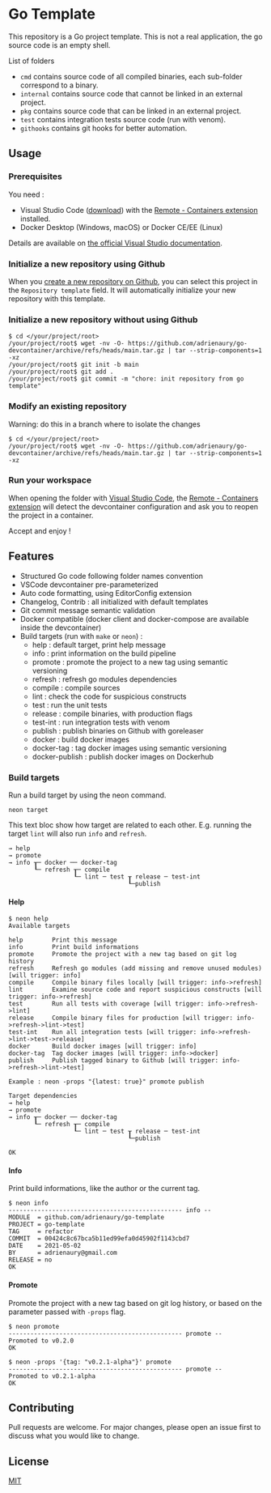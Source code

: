 # Go Template

This repository is a Go project template. This is not a real application, the go source code is an empty shell.

List of folders

- `cmd` contains source code of all compiled binaries, each sub-folder correspond to a binary.
- `internal` contains source code that cannot be linked in an external project.
- `pkg` contains source code that can be linked in an external project.
- `test` contains integration tests source code (run with venom).
- `githooks` contains git hooks for better automation.

## Usage

### Prerequisites

You need :

- Visual Studio Code ([download](https://code.visualstudio.com/)) with the [Remote - Containers extension](https://marketplace.visualstudio.com/items?itemName=ms-vscode-remote.remote-containers) installed.
- Docker Desktop (Windows, macOS) or Docker CE/EE (Linux)

Details are available on [the official Visual Studio documentation](https://code.visualstudio.com/docs/remote/containers#_getting-started).

### Initialize a new repository using Github

When you [create a new repository on Github](https://github.com/new), you can select this project in the `Repository template` field. It will automatically initialize your new repository with this template.

### Initialize a new repository without using Github

```console
$ cd </your/project/root>
/your/project/root$ wget -nv -O- https://github.com/adrienaury/go-devcontainer/archive/refs/heads/main.tar.gz | tar --strip-components=1 -xz
/your/project/root$ git init -b main
/your/project/root$ git add .
/your/project/root$ git commit -m "chore: init repository from go template"
```

### Modify an existing repository

Warning: do this in a branch where to isolate the changes

```console
$ cd </your/project/root>
/your/project/root$ wget -nv -O- https://github.com/adrienaury/go-devcontainer/archive/refs/heads/main.tar.gz | tar --strip-components=1 -xz
```

### Run your workspace

When opening the folder with [Visual Studio Code](https://code.visualstudio.com/), the [Remote - Containers extension](https://marketplace.visualstudio.com/items?itemName=ms-vscode-remote.remote-containers) will detect the devcontainer configuration and ask you to reopen the project in a container.

Accept and enjoy !

## Features

- Structured Go code following folder names convention
- VSCode devcontainer pre-parameterized
- Auto code formatting, using EditorConfig extension
- Changelog, Contrib : all initialized with default templates
- Git commit message semantic validation
- Docker compatible (docker client and docker-compose are available inside the devcontainer)
- Build targets (run with `make` or `neon`) :
  - help : default target, print help message
  - info : print information on the build pipeline
  - promote : promote the project to a new tag using semantic versioning
  - refresh : refresh go modules dependencies
  - compile : compile sources
  - lint : check the code for suspicious constructs
  - test : run the unit tests
  - release : compile binaries, with production flags
  - test-int : run integration tests with venom
  - publish : publish binaries on Github with goreleaser
  - docker : build docker images
  - docker-tag : tag docker images using semantic versioning
  - docker-publish : publish docker images on Dockerhub

### Build targets

Run a build target by using the neon command.

```console
neon target
```

This text bloc show how target are related to each other. E.g. running the target `lint` will also run `info` and `refresh`.

```text
→ help
→ promote
→ info ┰─ docker ── docker-tag
       ┖─ refresh ┰─ compile
                  ┖─ lint ─ test ┰ release ─ test-int
                                 ┖─publish
```

#### Help

```console
$ neon help
Available targets

help        Print this message
info        Print build informations
promote     Promote the project with a new tag based on git log history
refresh     Refresh go modules (add missing and remove unused modules) [will trigger: info]
compile     Compile binary files locally [will trigger: info->refresh]
lint        Examine source code and report suspicious constructs [will trigger: info->refresh]
test        Run all tests with coverage [will trigger: info->refresh->lint]
release     Compile binary files for production [will trigger: info->refresh->lint->test]
test-int    Run all integration tests [will trigger: info->refresh->lint->test->release]
docker      Build docker images [will trigger: info]
docker-tag  Tag docker images [will trigger: info->docker]
publish     Publish tagged binary to Github [will trigger: info->refresh->lint->test]

Example : neon -props "{latest: true}" promote publish

Target dependencies
→ help
→ promote
→ info ┰─ docker ── docker-tag
       ┖─ refresh ┰─ compile
                  ┖─ lint ─ test ┰ release ─ test-int
                                 ┖─publish

OK
```

#### Info

Print build informations, like the author or the current tag.

```console
$ neon info
------------------------------------------------ info --
MODULE  = github.com/adrienaury/go-template
PROJECT = go-template
TAG     = refactor
COMMIT  = 00424c8c67bca5b11ed99efa0d45902f1143cbd7
DATE    = 2021-05-02
BY      = adrienaury@gmail.com
RELEASE = no
OK
```

#### Promote

Promote the project with a new tag based on git log history, or based on the parameter passed with `-props` flag.

```console
$ neon promote
------------------------------------------------ promote --
Promoted to v0.2.0
OK
```

```console
$ neon -props '{tag: "v0.2.1-alpha"}' promote
------------------------------------------------ promote --
Promoted to v0.2.1-alpha
OK
```

## Contributing

Pull requests are welcome. For major changes, please open an issue first to discuss what you would like to change.

## License

[MIT](https://choosealicense.com/licenses/mit/)

